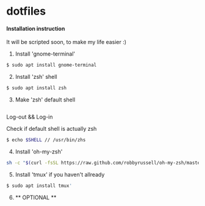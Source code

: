 # dotfiles

#### Installation instruction

It will be scripted soon, to make my life easier :)

1. Install 'gnome-terminal'
  ```bash
  $ sudo apt install gnome-terminal
  ```
  
2. Install 'zsh' shell 
  ```bash
  $ sudo apt install zsh
  ```
  
3. Make 'zsh' default shell
  ```bash chsh -s $(which zsh)
  ```
  Log-out && Log-in
  
  Check if default shell is actually zsh
  ```bash
  $ echo $SHELL // /usr/bin/zhs
  ```
  
4. Install 'oh-my-zsh'
  ```bash
  sh -c "$(curl -fsSL https://raw.github.com/robbyrussell/oh-my-zsh/master/tools/install.sh)"
  ```
5. Install 'tmux' if you haven't allready
  ```bash
  $ sudo apt install tmux'
  ```
6. ** OPTIONAL **

